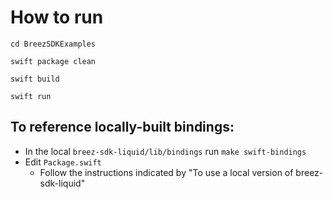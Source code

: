 # How to run
```
cd BreezSDKExamples

swift package clean

swift build

swift run
``` 

## To reference locally-built bindings:
- In the local `breez-sdk-liquid/lib/bindings` run `make swift-bindings`
- Edit `Package.swift`
  - Follow the instructions indicated by "To use a local version of breez-sdk-liquid"